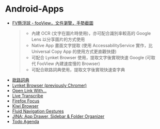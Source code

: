 # Android-Apps
* [FV懸浮球 - fooView，文件瀏覽，手勢截圖](https://play.google.com/store/apps/details?id=com.fooview.android.fooview)
  >* 內建 OCR (文字在圖片時使用)，亦可配合識別率較高的 Google Lens 以分享圖片的方式使用
  >* Native App 畫面文字提取 (使用 AccessabilityService 實作，比 Universal Copy App 的使用方式更直觀快捷)
  >* 可配合 Lynket Browser 使用，提取文字後實現快速 Google (可取代 FooView 內建速度慢的 Browser)
  >* 可配合歐路詞典使用，提取文字後實現快速查字典 
* [歐路詞典](https://play.google.com/store/apps/details?id=com.qianyan.eudic)
* [Lynket Browser (previously Chromer)](https://play.google.com/store/apps/details?id=arun.com.chromer)
* [Open Link With...](https://play.google.com/store/apps/details?id=com.tasomaniac.openwith)
* [Live Transcribe](https://play.google.com/store/apps/details?id=com.google.audio.hearing.visualization.accessibility.scribe)
* [Firefox Focus](https://play.google.com/store/apps/details?id=org.mozilla.focus)
* [Kiwi Browser](https://play.google.com/store/apps/details?id=com.kiwibrowser.browser)
* [Fluid Navigation Gestures](https://play.google.com/store/apps/details?id=com.fb.fluid)
* [JINA: App Drawer, Sidebar & Folder Organizer](https://play.google.com/store/apps/details?id=com.mobeedom.android.jinaFS)
* [Todo Agenda](https://github.com/plusonelabs/calendar-widget)
